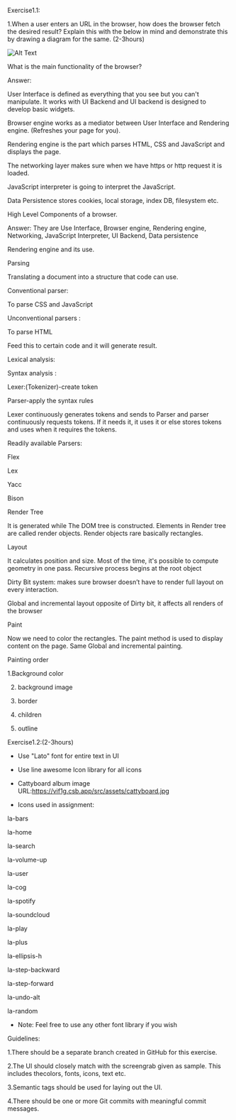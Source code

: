 Exercise1.1: 

1.When a user enters an URL in the browser, how does the browser fetch the desired result? Explain this with the below in mind and demonstrate this by drawing a diagram for the same. (2-3hours) 

 ![Alt Text]()

 

What is the main functionality of the browser? 

Answer:   

User Interface is defined as everything that you see but you can't manipulate. It works with UI Backend and UI backend is designed to develop basic widgets. 

Browser engine works as a mediator between User Interface and Rendering engine. (Refreshes your page for you). 

Rendering engine is the part which parses HTML, CSS and JavaScript and displays the page. 

The networking layer makes sure when we have https or http request it is loaded. 

JavaScript interpreter is going to interpret the JavaScript. 

Data Persistence stores cookies, local storage, index DB, filesystem etc. 

  

High Level Components of a browser. 

Answer: They are Use Interface, Browser engine, Rendering engine, Networking, JavaScript Interpreter, UI Backend, Data persistence  

Rendering engine and its use. 

 

Parsing 

Translating a document into a structure that  code can use. 

 

Conventional parser: 

To parse CSS and JavaScript  

Unconventional parsers : 

To parse HTML  

 

Feed this to certain code and it will generate result. 

Lexical analysis:  

Syntax analysis : 

Lexer:(Tokenizer)-create token 

Parser-apply the syntax rules  

 

Lexer continuously generates tokens and sends to Parser and parser continuously requests tokens. If it needs it, it uses it or else stores tokens and uses when it requires the tokens.  

Readily available Parsers: 

Flex 

Lex 

Yacc 

Bison 

 

 

 

 

Render Tree 

It is generated while The DOM tree is constructed. Elements in Render tree are called render objects. Render objects rare basically rectangles.  

 

Layout 

It calculates position and size. Most of the time, it's possible to compute geometry in one pass. Recursive process begins at the root object <HTML>  

Dirty Bit system: makes sure browser doesn’t have to render full layout on every interaction. 

Global and incremental layout opposite of Dirty bit, it affects all renders of the browser  

 

 

 

Paint 

Now we need to color the rectangles. The paint method is used to display content on the page. Same Global and incremental painting. 

Painting order  

1.Background color 

2. background image 

3. border 

4. children 

5. outline   

 

 

Exercise1.2:(2-3hours) 

- Use "Lato" font for entire text in UI 

- Use line awesome Icon library for all icons 

- Cattyboard album image URL:https://vif1g.csb.app/src/assets/cattyboard.jpg 

- Icons used in assignment: 

la-bars 

la-home 

la-search 

la-volume-up 

la-user 

la-cog 

la-spotify 

la-soundcloud 

la-play 

la-plus 

la-ellipsis-h 

la-step-backward 

la-step-forward 

la-undo-alt 

la-random 

- Note: Feel free to use any other font library if you wish 

 

Guidelines: 

1.There should be a separate branch created in GitHub for this exercise. 

2.The UI should closely match with the screengrab given as sample. This includes thecolors, fonts, icons, text etc. 

3.Semantic tags should be used for laying out the UI. 

4.There should be one or more Git commits with meaningful commit messages. 

 

 

 

 

 

 